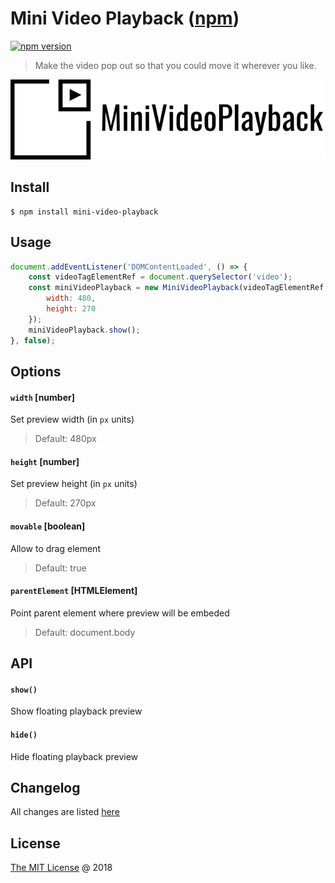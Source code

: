 # Mini Video Playback ([npm](https://www.npmjs.com/package/mini-video-playback))

[![npm version](https://badge.fury.io/js/mini-video-playback.svg)](https://badge.fury.io/js/mini-video-playback)

> Make the video pop out so that you could move it wherever you like.

![logo-128.png](https://raw.githubusercontent.com/rendfall/mini-video-playback/master/assets/logo-128.png "Logo")

## Install

```
$ npm install mini-video-playback
```

## Usage

```javascript
document.addEventListener('DOMContentLoaded', () => {
    const videoTagElementRef = document.querySelector('video');
    const miniVideoPlayback = new MiniVideoPlayback(videoTagElementRef, {
        width: 480,
        height: 270
    });
    miniVideoPlayback.show();
}, false);
```

## Options

#### `width` [number]

Set preview width (in `px` units)
> Default: 480px

#### `height` [number]

Set preview height (in `px` units)
> Default: 270px

#### `movable` [boolean]

Allow to drag element
> Default: true

#### `parentElement` [HTMLElement]

Point parent element where preview will be embeded
> Default: document.body

## API

#### `show()`

Show floating playback preview

#### `hide()`

Hide floating playback preview

## Changelog

All changes are listed [here](./CHANGELOG.md)

## License

[The MIT License](http://rendfall.mit-license.org) @ 2018
